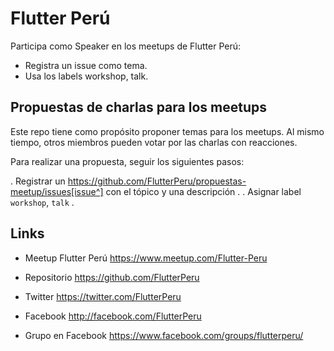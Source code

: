 
# Flutter Perú

Participa como Speaker en los meetups de Flutter Perú:

- Registra un issue como tema.
- Usa los labels workshop, talk.

## Propuestas de charlas para los meetups


Este repo tiene como propósito proponer temas para los meetups. Al mismo tiempo, otros miembros pueden votar por las charlas con reacciones.

Para realizar una propuesta, seguir los siguientes pasos:

. Registrar un https://github.com/FlutterPeru/propuestas-meetup/issues[issue^] con el tópico y una descripción .
. Asignar label `workshop`, `talk` .


## Links

 - Meetup Flutter Perú
    https://www.meetup.com/Flutter-Peru
    
 - Repositorio
    https://github.com/FlutterPeru
    
 - Twitter
    https://twitter.com/FlutterPeru
    
 - Facebook
    http://facebook.com/FlutterPeru
    
 - Grupo en Facebook
    https://www.facebook.com/groups/flutterperu/
